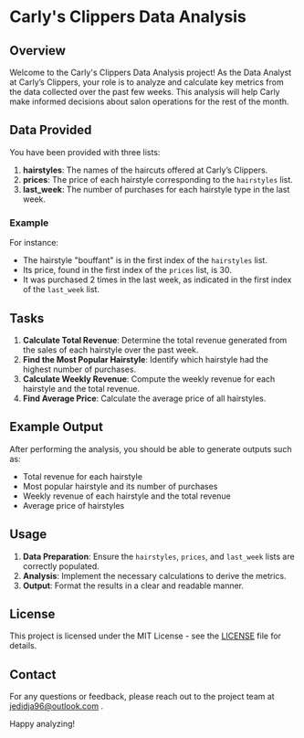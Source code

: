 # Carly's Clippers Data Analysis

## Overview

Welcome to the Carly's Clippers Data Analysis project! As the Data Analyst at Carly’s Clippers, your role is to analyze and calculate key metrics from the data collected over the past few weeks. This analysis will help Carly make informed decisions about salon operations for the rest of the month.

## Data Provided

You have been provided with three lists:

1. **hairstyles**: The names of the haircuts offered at Carly’s Clippers.
2. **prices**: The price of each hairstyle corresponding to the `hairstyles` list.
3. **last_week**: The number of purchases for each hairstyle type in the last week.

### Example

For instance:
- The hairstyle "bouffant" is in the first index of the `hairstyles` list.
- Its price, found in the first index of the `prices` list, is 30.
- It was purchased 2 times in the last week, as indicated in the first index of the `last_week` list.

## Tasks

1. **Calculate Total Revenue**: Determine the total revenue generated from the sales of each hairstyle over the past week.
2. **Find the Most Popular Hairstyle**: Identify which hairstyle had the highest number of purchases.
3. **Calculate Weekly Revenue**: Compute the weekly revenue for each hairstyle and the total revenue.
4. **Find Average Price**: Calculate the average price of all hairstyles.

## Example Output

After performing the analysis, you should be able to generate outputs such as:

- Total revenue for each hairstyle
- Most popular hairstyle and its number of purchases
- Weekly revenue of each hairstyle and the total revenue
- Average price of hairstyles

## Usage

1. **Data Preparation**: Ensure the `hairstyles`, `prices`, and `last_week` lists are correctly populated.
2. **Analysis**: Implement the necessary calculations to derive the metrics.
3. **Output**: Format the results in a clear and readable manner.

## License

This project is licensed under the MIT License - see the [LICENSE](LICENSE) file for details.

## Contact

For any questions or feedback, please reach out to the project team at jedidja96@outlook.com .

Happy analyzing!

